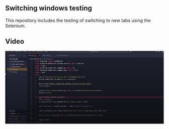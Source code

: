 ## Switching windows testing
This repository includes the testing of switching to new tabs using the Selenium.

## Video 

[![Unit Test Video](image.png)](https://drive.google.com/file/d/1PcdQE16lQGq9vFSHp3KOtOjSk76DYBK6/view?usp=sharing)